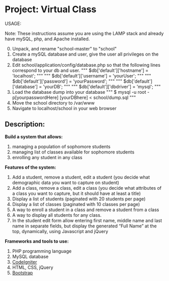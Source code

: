 Project: Virtual Class
======================

USAGE:

Note: These instructions assume you are using the LAMP stack and already have mySQL, php, and Apache installed.

0. Unpack, and rename "school-master" to "school"
1. Create a mySQL database and user, give the user all privileges on the database
2. Edit school/application/config/database.php so that the following lines correspond to your db and user.
"""
$db['default']['hostname'] = 'localhost';
"""
"""
$db['default']['username'] = 'yourUser';
"""
"""
$db['default']['password'] = 'yourPassword';
"""
"""
$db['default']['database'] = 'yourDB';
"""
"""
$db['default']['dbdriver'] = 'mysql';
"""
3. Load the database dump into your database
"""
$ mysql -u root -p[yourpasswordHere] [yourDBhere] < school/dump.sql
"""
4. Move the school directory to /var/www
5. Navigate to localhost/school in your web browser

Description:
------------

**Build a system that allows:**

1. managing a population of sophomore students
2. managing list of classes available for sophomore students
3. enrolling any student in any class

**Features of the system:**

1. Add a student, remove a student, edit a student (you decide what demographic data you want to capture on student)
2. Add a class, remove a class, edit a class (you decide what attributes of a class you want to capture, but it should have at least a title)
3. Display a list of students (paginated with 20 students per page)
4. Display a list of classes (paginated with 10 classes per page)
5. A way to enroll a student in a class and remove a student from a class
6. A way to display all students for any class.
7. In the student edit form allow entering first name, middle name and last name in separate fields, but display the generated “Full Name” at the top, dynamically, using Javascript and jQuery

**Frameworks and tools to use:**

1. PHP programming language
2. MySQL database
3. [CodeIgniter](https://ellislab.com/codeigniter/user-guide/)
4. HTML, CSS, jQuery
5. [Bootstrap](http://getbootstrap.com/)
